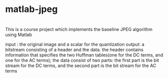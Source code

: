 # matlab-jpeg 
# 
This is a course project which implements the baseline JPEG algorithm using Matlab


input :  the original image and a scalar for the quantization
output:  a bitstream consisting of a header and the data.
         the header contains information that specifies the two Huffman tables(one for the DC terms, and one for the AC terms);
         the data consist of two parts: the first part is the bit stream for the DC terms, and the second part is the bit stream for the AC terms
